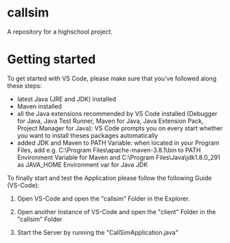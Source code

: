 # callsim

A repository for a highschool project.

# Getting started

To get started with VS Code, please make sure that you've followed along these steps:

- latest Java (JRE and JDK) installed
- Maven installed
- all the Java extensions recommended by VS Code installed (Debugger for Java, Java Test Runner, Maven for Java, Java Extension Pack, Project Manager for Java): VS Code prompts you on every start whether you want to install theses packages automatically
- added JDK and Maven to PATH Variable: when located in your Program Files, add e.g. C:\Program Files\apache-maven-3.8.1\bin to PATH Environment Variable for Maven and C:\Program Files\Java\jdk1.8.0_291 as JAVA_HOME Environment var for Java JDK

To finally start and test the Application please follow the following Guide (VS-Code):

1. Open VS-Code and open the "callsim" Folder in the Explorer.

2. Open another Instance of VS-Code and open the "client" Folder in the "callsim" Folder

3. Start the Server by running the "CallSimApplication.java"

